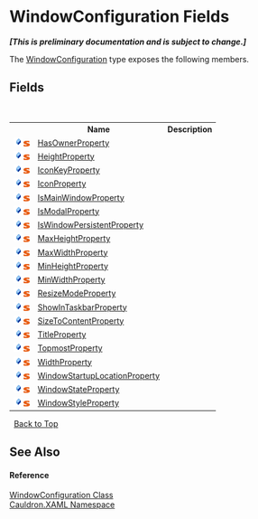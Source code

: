 # WindowConfiguration Fields
 _**\[This is preliminary documentation and is subject to change.\]**_

The <a href="T_Cauldron_XAML_WindowConfiguration">WindowConfiguration</a> type exposes the following members.


## Fields
&nbsp;<table><tr><th></th><th>Name</th><th>Description</th></tr><tr><td>![Public field](media/pubfield.gif "Public field")![Static member](media/static.gif "Static member")</td><td><a href="F_Cauldron_XAML_WindowConfiguration_HasOwnerProperty">HasOwnerProperty</a></td><td /></tr><tr><td>![Public field](media/pubfield.gif "Public field")![Static member](media/static.gif "Static member")</td><td><a href="F_Cauldron_XAML_WindowConfiguration_HeightProperty">HeightProperty</a></td><td /></tr><tr><td>![Public field](media/pubfield.gif "Public field")![Static member](media/static.gif "Static member")</td><td><a href="F_Cauldron_XAML_WindowConfiguration_IconKeyProperty">IconKeyProperty</a></td><td /></tr><tr><td>![Public field](media/pubfield.gif "Public field")![Static member](media/static.gif "Static member")</td><td><a href="F_Cauldron_XAML_WindowConfiguration_IconProperty">IconProperty</a></td><td /></tr><tr><td>![Public field](media/pubfield.gif "Public field")![Static member](media/static.gif "Static member")</td><td><a href="F_Cauldron_XAML_WindowConfiguration_IsMainWindowProperty">IsMainWindowProperty</a></td><td /></tr><tr><td>![Public field](media/pubfield.gif "Public field")![Static member](media/static.gif "Static member")</td><td><a href="F_Cauldron_XAML_WindowConfiguration_IsModalProperty">IsModalProperty</a></td><td /></tr><tr><td>![Public field](media/pubfield.gif "Public field")![Static member](media/static.gif "Static member")</td><td><a href="F_Cauldron_XAML_WindowConfiguration_IsWindowPersistentProperty">IsWindowPersistentProperty</a></td><td /></tr><tr><td>![Public field](media/pubfield.gif "Public field")![Static member](media/static.gif "Static member")</td><td><a href="F_Cauldron_XAML_WindowConfiguration_MaxHeightProperty">MaxHeightProperty</a></td><td /></tr><tr><td>![Public field](media/pubfield.gif "Public field")![Static member](media/static.gif "Static member")</td><td><a href="F_Cauldron_XAML_WindowConfiguration_MaxWidthProperty">MaxWidthProperty</a></td><td /></tr><tr><td>![Public field](media/pubfield.gif "Public field")![Static member](media/static.gif "Static member")</td><td><a href="F_Cauldron_XAML_WindowConfiguration_MinHeightProperty">MinHeightProperty</a></td><td /></tr><tr><td>![Public field](media/pubfield.gif "Public field")![Static member](media/static.gif "Static member")</td><td><a href="F_Cauldron_XAML_WindowConfiguration_MinWidthProperty">MinWidthProperty</a></td><td /></tr><tr><td>![Public field](media/pubfield.gif "Public field")![Static member](media/static.gif "Static member")</td><td><a href="F_Cauldron_XAML_WindowConfiguration_ResizeModeProperty">ResizeModeProperty</a></td><td /></tr><tr><td>![Public field](media/pubfield.gif "Public field")![Static member](media/static.gif "Static member")</td><td><a href="F_Cauldron_XAML_WindowConfiguration_ShowInTaskbarProperty">ShowInTaskbarProperty</a></td><td /></tr><tr><td>![Public field](media/pubfield.gif "Public field")![Static member](media/static.gif "Static member")</td><td><a href="F_Cauldron_XAML_WindowConfiguration_SizeToContentProperty">SizeToContentProperty</a></td><td /></tr><tr><td>![Public field](media/pubfield.gif "Public field")![Static member](media/static.gif "Static member")</td><td><a href="F_Cauldron_XAML_WindowConfiguration_TitleProperty">TitleProperty</a></td><td /></tr><tr><td>![Public field](media/pubfield.gif "Public field")![Static member](media/static.gif "Static member")</td><td><a href="F_Cauldron_XAML_WindowConfiguration_TopmostProperty">TopmostProperty</a></td><td /></tr><tr><td>![Public field](media/pubfield.gif "Public field")![Static member](media/static.gif "Static member")</td><td><a href="F_Cauldron_XAML_WindowConfiguration_WidthProperty">WidthProperty</a></td><td /></tr><tr><td>![Public field](media/pubfield.gif "Public field")![Static member](media/static.gif "Static member")</td><td><a href="F_Cauldron_XAML_WindowConfiguration_WindowStartupLocationProperty">WindowStartupLocationProperty</a></td><td /></tr><tr><td>![Public field](media/pubfield.gif "Public field")![Static member](media/static.gif "Static member")</td><td><a href="F_Cauldron_XAML_WindowConfiguration_WindowStateProperty">WindowStateProperty</a></td><td /></tr><tr><td>![Public field](media/pubfield.gif "Public field")![Static member](media/static.gif "Static member")</td><td><a href="F_Cauldron_XAML_WindowConfiguration_WindowStyleProperty">WindowStyleProperty</a></td><td /></tr></table>&nbsp;
<a href="#windowconfiguration-fields">Back to Top</a>

## See Also


#### Reference
<a href="T_Cauldron_XAML_WindowConfiguration">WindowConfiguration Class</a><br /><a href="N_Cauldron_XAML">Cauldron.XAML Namespace</a><br />